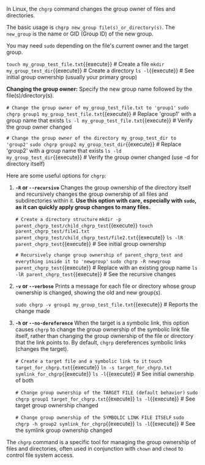 In Linux, the `chgrp` command changes the group owner of files and directories.

The basic usage is `chgrp new_group file(s)_or_directory(s)`. The `new_group` is the name or GID (Group ID) of the new group.

You may need `sudo` depending on the file's current owner and the target group.

`touch my_group_test_file.txt`{{execute}} # Create a file
`mkdir my_group_test_dir`{{execute}} # Create a directory
`ls -l`{{execute}} # See initial group ownership (usually your primary group)

**Changing the group owner:**
Specify the new group name followed by the file(s)/directory(s).

`# Change the group owner of my_group_test_file.txt to 'group1'`
`sudo chgrp group1 my_group_test_file.txt`{{execute}} # Replace 'group1' with a group name that exists
`ls -l my_group_test_file.txt`{{execute}} # Verify the group owner changed

`# Change the group owner of the directory my_group_test_dir to 'group2'`
`sudo chgrp group2 my_group_test_dir`{{execute}} # Replace 'group2' with a group name that exists
`ls -ld my_group_test_dir`{{execute}} # Verify the group owner changed (use -d for directory itself)

Here are some useful options for `chgrp`:

1.  **`-R` or `--recursive`**
    Changes the group ownership of the directory itself and recursively changes the group ownership of all files and subdirectories within it. **Use this option with care, especially with `sudo`, as it can quickly apply group changes to many files.**

    `# Create a directory structure`
    `mkdir -p parent_chgrp_test/child_chgrp_test`{{execute}}
    `touch parent_chgrp_test/file1.txt parent_chgrp_test/child_chgrp_test/file2.txt`{{execute}}
    `ls -lR parent_chgrp_test`{{execute}} # See initial group ownership

    `# Recursively change group ownership of parent_chgrp_test and everything inside it to 'newgroup'`
    `sudo chgrp -R newgroup parent_chgrp_test`{{execute}} # Replace with an existing group name
    `ls -lR parent_chgrp_test`{{execute}} # See the recursive changes

2.  **`-v` or `--verbose`**
    Prints a message for each file or directory whose group ownership is changed, showing the old and new group(s).

    `sudo chgrp -v group1 my_group_test_file.txt`{{execute}} # Reports the change made

3.  **`-h` or `--no-dereference`**
    When the target is a symbolic link, this option causes `chgrp` to change the group ownership of the symbolic link file itself, rather than changing the group ownership of the file or directory that the link points to. By default, `chgrp` dereferences symbolic links (changes the target).

    `# Create a target file and a symbolic link to it`
    `touch target_for_chgrp.txt`{{execute}}
    `ln -s target_for_chgrp.txt symlink_for_chgrp`{{execute}}
    `ls -l`{{execute}} # See initial ownership of both

    `# Change group ownership of the TARGET FILE (default behavior)`
    `sudo chgrp group1 target_for_chgrp.txt`{{execute}}
    `ls -l`{{execute}} # See target group ownership changed

    `# Change group ownership of the SYMBOLIC LINK FILE ITSELF`
    `sudo chgrp -h group2 symlink_for_chgrp`{{execute}}
    `ls -l`{{execute}} # See the symlink group ownership changed

The `chgrp` command is a specific tool for managing the group ownership of files and directories, often used in conjunction with `chown` and `chmod` to control file system access.
